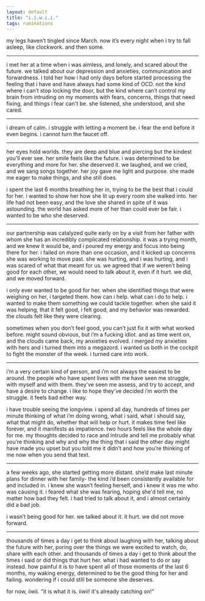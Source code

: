 ```yaml
---
layout: default
title: "i.i.w.i.i."
tags: ruminations
---
```


my legs haven’t tingled since March. now it’s every night when i try to fall asleep, like clockwork. and then some.

***

i met her at a time when i was aimless, and lonely, and scared about the future. we talked about our depression and anxieties, communication and forwardness. i told her how i had only days before started processing the feeling that i have and have always had some kind of OCD. not the kind where i can’t stop locking the door, but the kind where can’t control my brain from intruding on my moments with fears, concerns, things that need fixing, and things i fear can't be. she listened, she understood, and she cared.

***

i dream of calm. i struggle with letting a moment be. i fear the end before it even begins. i cannot turn the faucet off.

***

her eyes hold worlds. they are deep and blue and piercing but the kindest you'll ever see. her smile feels like the future. i was determined to be everything and more for her. she deserved it. we laughed, and we cried, and we sang songs together. her joy gave me light and purpose. she made me eager to make things, and she still does.

i spent the last 6 months breathing her in, trying to be the best that i could for her. i wanted to show her how she lit up every room she walked into. her life had not been easy, and the love she shared in spite of it was astounding. the world has asked more of her than could ever be fair. i wanted to be who she deserved.

***

our partnership was catalyzed quite early on by a visit from her father with whom she has an incredibly complicated relationship. it was a trying month, and we knew it would be,
and i poured my energy and focus into being there for her. i failed on more than one occasion, and it kicked up concerns she was working to move past. she was hurting, and i was hurting, and i was scared of what that meant for us. we agreed that if we weren’t being good for each other, we would need to talk about it, even if it hurt. we did, and we moved forward.

i only ever wanted to be good for her. when she identified things that were weighing on her, i targeted them. how can i help. what can i do to help. i wanted to make them something we could tackle together. when she said it was helping, that it felt good, i felt good, and my behavior was rewarded. the clouds felt like they were clearing. 

sometimes when you don’t feel good, you can’t just fix it with what worked before. might sound obvious, but i’m a fucking idiot. and as time went on, and the clouds came back, my anxieties evolved. i merged my anxieties with hers and i turned them into a megazord. i wanted us both in the cockpit to fight the monster of the week. i turned care into work.

***

i’m a very certain kind of person, and i’m not always the easiest to be around. the people who have spent lives with me have seen me struggle, with myself and with them. they’ve seen me assess, and try to accept, and have a desire to change. i like to hope they’ve decided i’m worth the struggle. it feels bad either way.

i have trouble seeing the longview. i spend all day, hundreds of times per minute thinking of what i’m doing wrong, what i said, what i should say, what that might do, whether that will help or hurt. it makes time feel like forever, and it manifests as impatience. two hours feels like the whole day for me. my thoughts decided to race and intrude and tell me probably what you’re thinking and why and why the thing that i said the other day might have made you upset but you told me it didn’t and how you’re thinking of me now when you send that text.

***

a few weeks ago, she started getting more distant. she’d make last minute plans for dinner with her family- the kind i’d been consistently available for and included in. i knew she wasn’t feeling herself, and i knew it was me who was causing it. i feared what she was fearing, hoping she'd tell me, no matter how bad they felt. i had tried to talk about it, and i almost certainly did a bad job.

i wasn’t being good for her. we talked about it. it hurt. we did not move forward.

***

thousands of times a day i get to think about laughing with her, talking about the future with her, poring over the things we were excited to watch, do, share with each other.
and thousands of times a day i get to think about the times i said or did things that hurt her. what i had wanted to do or say instead. how painful it is to have spent all of those moments of the last 6 months, my waking energy, determined to be the good thing for her and failing. wondering if i could still be someone she deserves.

for now, iiwii. "it is what it is. iiwii! it's already catching on!"